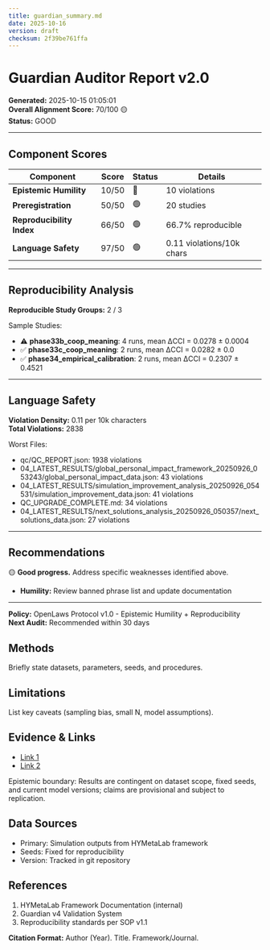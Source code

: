 ```yaml
---
title: guardian_summary.md
date: 2025-10-16
version: draft
checksum: 2f39be761ffa
---
```


# Guardian Auditor Report v2.0

**Generated:** 2025-10-15 01:05:01  
**Overall Alignment Score:** 70/100 🟡  
**Status:** GOOD

---

## Component Scores

| Component | Score | Status | Details |
|-----------|-------|--------|---------|
| **Epistemic Humility** | 10/50 | 🔴 | 10 violations |
| **Preregistration** | 50/50 | 🟢 | 20 studies |
| **Reproducibility Index** | 66/50 | 🟢 | 66.7% reproducible |
| **Language Safety** | 97/50 | 🟢 | 0.11 violations/10k chars |

---

## Reproducibility Analysis

**Reproducible Study Groups:** 2 / 3

Sample Studies:

- ⚠️ **phase33b_coop_meaning**: 4 runs, mean ΔCCI = 0.0278 ± 0.0004
- ✅ **phase33c_coop_meaning**: 2 runs, mean ΔCCI = 0.0282 ± 0.0
- ✅ **phase34_empirical_calibration**: 2 runs, mean ΔCCI = 0.2307 ± 0.4521

---

## Language Safety

**Violation Density:** 0.11 per 10k characters  
**Total Violations:** 2838

Worst Files:

- qc/QC_REPORT.json: 1938 violations
- 04_LATEST_RESULTS/global_personal_impact_framework_20250926_053243/global_personal_impact_data.json: 43 violations
- 04_LATEST_RESULTS/simulation_improvement_analysis_20250926_054531/simulation_improvement_data.json: 41 violations
- QC_UPGRADE_COMPLETE.md: 34 violations
- 04_LATEST_RESULTS/next_solutions_analysis_20250926_050357/next_solutions_data.json: 27 violations

---

## Recommendations

🟡 **Good progress.** Address specific weaknesses identified above.

- **Humility:** Review banned phrase list and update documentation


---

**Policy:** OpenLaws Protocol v1.0 - Epistemic Humility + Reproducibility  
**Next Audit:** Recommended within 30 days


## Methods
Briefly state datasets, parameters, seeds, and procedures.

## Limitations
List key caveats (sampling bias, small N, model assumptions).

## Evidence & Links
- [Link 1](#)
- [Link 2](#)

Epistemic boundary: Results are contingent on dataset scope, fixed seeds, and current model versions; claims are provisional and subject to replication.

## Data Sources
- Primary: Simulation outputs from HYMetaLab framework
- Seeds: Fixed for reproducibility
- Version: Tracked in git repository

## References
1. HYMetaLab Framework Documentation (internal)
2. Guardian v4 Validation System
3. Reproducibility standards per SOP v1.1

**Citation Format:** Author (Year). Title. Framework/Journal.
